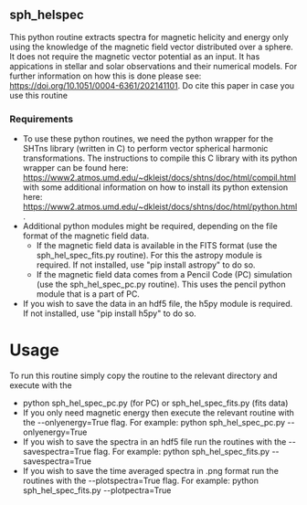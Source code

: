 ## sph_helspec

This python routine extracts spectra for magnetic helicity and energy only using the knowledge of the magnetic field vector distributed over a sphere.
It does not require the magnetic vector potential as an input. It has appications in stellar and solar observations and their numerical models. 
For further information on how this is done please see: https://doi.org/10.1051/0004-6361/202141101. Do cite this paper in case you use this
routine

### Requirements
- To use these python routines, we need the python wrapper for the SHTns library (written in C) to perform vector spherical harmonic transformations. 
The instructions to compile this C library with its python wrapper can be found here: https://www2.atmos.umd.edu/~dkleist/docs/shtns/doc/html/compil.html
with some additional information on how to install its python extension here: https://www2.atmos.umd.edu/~dkleist/docs/shtns/doc/html/python.html.
- Additional python modules might be required, depending on the file format of the magnetic field data.
  -  If the magnetic field data is available in the FITS format (use the sph_hel_spec_fits.py routine). For this the astropy module is required. 
     If not installed, use "pip install astropy" to do so.
  -  If the magnetic field data comes from a Pencil Code (PC) simulation (use the sph_hel_spec_pc.py routine). This uses the pencil python module that
     is a part of PC.
- If you wish to save the data in an hdf5 file, the h5py module is required. If not installed, use "pip install h5py" to do so.
# Usage
To run this routine simply copy the routine to the relevant directory and execute with the 
- python sph_hel_spec_pc.py (for PC) or sph_hel_spec_fits.py (fits data)
- If you only need magnetic energy then execute the relevant routine with the --onlyenergy=True flag.
  For example: python sph_hel_spec_pc.py --onlyenergy=True
- If you wish to save the spectra in an hdf5 file run the routines with the --savespectra=True flag.
  For example: python sph_hel_spec_fits.py --savespectra=True
- If you wish to save the time averaged spectra in .png format run the routines with the --plotspectra=True flag.
  For example: python sph_hel_spec_fits.py --plotpectra=True

